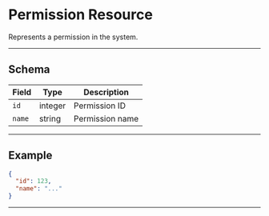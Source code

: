 # Permission Resource

Represents a permission in the system.


---

## Schema
| Field    | Type    | Description         |
|----------|---------|---------------------|
| `id`     | integer | Permission ID       |
| `name`   | string  | Permission name     |

---

## Example
```json
{
  "id": 123,
  "name": "..."
}
```

---
